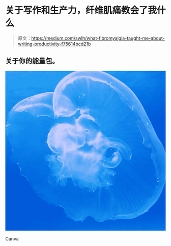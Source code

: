 # 关于写作和生产力，纤维肌痛教会了我什么

> 原文：<https://medium.com/swlh/what-fibromyalgia-taught-me-about-writing-productivity-f75614bcd21b>

## 关于你的能量包。

![](img/b8e79175e14e74e9e24cb0f94eb44854.png)

Canva